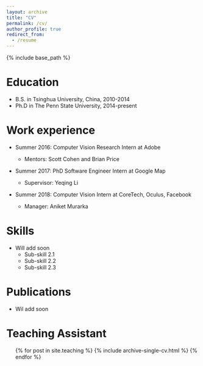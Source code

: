 ```yaml
---
layout: archive
title: "CV"
permalink: /cv/
author_profile: true
redirect_from:
  - /resume
---
```


{% include base_path %}

Education
======
* B.S. in Tsinghua University, China, 2010-2014
* Ph.D in The Penn State University, 2014-present

Work experience
======
* Summer 2016: Computer Vision Research Intern at Adobe
  * Mentors: Scott Cohen and Brian Price

* Summer 2017: PhD Software Engineer Intern at Google Map
  * Supervisor: Yeqing Li

* Summer 2018: Computer Vision Intern at CoreTech, Oculus, Facebook
  * Manager: Aniket Murarka 
  
Skills
======
* Will add soon
  * Sub-skill 2.1
  * Sub-skill 2.2
  * Sub-skill 2.3

Publications
======
  * Wil add soon

Teaching Assistant
======
  <ul>{% for post in site.teaching %}
    {% include archive-single-cv.html %}
  {% endfor %}</ul>
